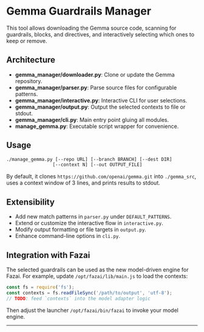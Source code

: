 # Gemma Guardrails Manager

This tool allows downloading the Gemma source code, scanning for guardrails,
blocks, and directives, and interactively selecting which ones to keep or remove.

## Architecture

- **gemma_manager/downloader.py**: Clone or update the Gemma repository.
- **gemma_manager/parser.py**: Parse source files for configurable patterns.
- **gemma_manager/interactive.py**: Interactive CLI for user selections.
- **gemma_manager/output.py**: Output the selected contexts to file or stdout.
- **gemma_manager/cli.py**: Main entry point gluing all modules.
- **manage_gemma.py**: Executable script wrapper for convenience.

## Usage

```bash
./manage_gemma.py [--repo URL] [--branch BRANCH] [--dest DIR]
                 [--context N] [--out OUTPUT_FILE]
```

By default, it clones `https://github.com/openai/gemma.git` into `./gemma_src`,
uses a context window of 3 lines, and prints results to stdout.

## Extensibility

- Add new match patterns in `parser.py` under `DEFAULT_PATTERNS`.
- Extend or customize the interactive flow in `interactive.py`.
- Modify output formatting or file targets in `output.py`.
- Enhance command-line options in `cli.py`.

## Integration with Fazai

The selected guardrails can be used as the new model-driven engine for Fazai.
For example, update `/opt/fazai/lib/main.js` to load the contexts:

```js
const fs = require('fs');
const contexts = fs.readFileSync('/path/to/output', 'utf-8');
// TODO: feed `contexts` into the model adapter logic
```

Then adjust the launcher `/opt/fazai/bin/fazai` to invoke your model engine.

---
